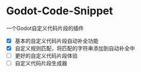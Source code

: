 # Godot-Code-Snippet
一个Godot自定义代码片段的插件

- [x] 基本的自定义代码片段自动补全功能
- [x] 自定义规则匹配，将匹配的字符串添加到自动补全中
- [ ] 更好的自定义代码片段体验
- [ ] 自定义代码片段生成器